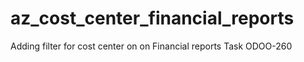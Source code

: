 # az_cost_center_financial_reports

Adding filter for cost center on on Financial reports
Task ODOO-260